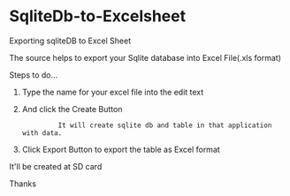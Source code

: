 SqliteDb-to-Excelsheet
======================

Exporting sqliteDB to Excel Sheet 

The source helps to export your Sqlite database into Excel File(.xls format)

Steps to do...

1. Type the name for your excel file into the edit text

2. And click the Create Button
      
                It will create sqlite db and table in that application with data.

3. Click Export Button to export the table as Excel format

  It'll be created at SD card
  
  
  Thanks
